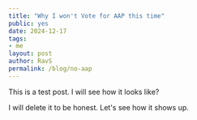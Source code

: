 ```yaml
---
title: "Why I won't Vote for AAP this time"
public: yes
date: 2024-12-17
tags:
- me
layout: post
author: RavS
permalink: /blog/no-aap
---
```

This is a test post. I will see how it looks like?

I will delete it to be honest. Let's see how it shows up. 
